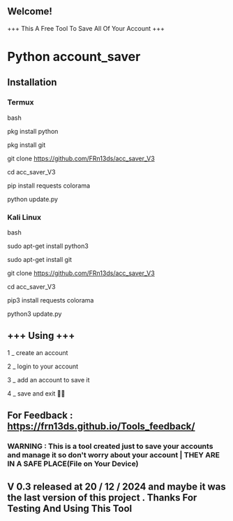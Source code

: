  ## Welcome! 
+++ This A Free Tool To Save All Of Your Account +++
   
  
   
   
   # Python account_saver

   
   
   ## Installation

   
   
   ### Termux
   
   
   bash
   
   
   pkg install python
   
   
   pkg install git
   
   
   git clone https://github.com/FRn13ds/acc_saver_V3
   
   
   cd acc_saver_V3
   
   
   pip install requests colorama
   
   
   python update.py
   
### Kali Linux    

bash
   
   
   sudo apt-get install python3
   
   
   sudo apt-get install git
   
   
   git clone https://github.com/FRn13ds/acc_saver_V3
   
   
   cd acc_saver_V3  
   
   pip3 install requests colorama
   
   
   python3 update.py


## +++ Using +++

1 _ create an account

2 _ login to your account 



3 _ add an account to save it


4 _ save and exit 🐱‍🏍




## For Feedback : https://frn13ds.github.io/Tools_feedback/

### WARNING : This is a tool created just to save your accounts and manage it so don't worry about your account | THEY ARE IN A SAFE PLACE(File on Your Device)

## V 0.3 released at 20 / 12 / 2024 and maybe it was the last version of this project . Thanks For Testing And Using This Tool 
